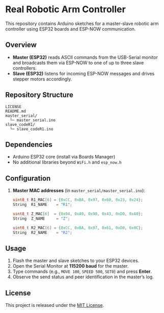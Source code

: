 # Real Robotic Arm Controller

This repository contains Arduino sketches for a master-slave robotic arm controller using ESP32 boards and ESP-NOW communication.

## Overview

- **Master (ESP32)** reads ASCII commands from the USB-Serial monitor and broadcasts them via ESP-NOW to one of up to three slave controllers.
- **Slave (ESP32)** listens for incoming ESP-NOW messages and drives stepper motors accordingly.

## Repository Structure

```
LICENSE
README.md
master_serial/
  └─ master_serial.ino
slave_codeR1/
  └─ slave_codeR1.ino
```

## Dependencies

- Arduino ESP32 core (install via Boards Manager)
- No additional libraries beyond `WiFi.h` and `esp_now.h`

## Configuration

1. **Master MAC addresses** (in `master_serial/master_serial.ino`):
   ```cpp
   uint8_t R1_MAC[6] = {0xCC, 0xBA, 0x97, 0x60, 0x23, 0x24};
   String  R1_NAME    = "R1";

   uint8_t Z_MAC[6]  = {0x94, 0xA9, 0x90, 0x43, 0xD0, 0xA0};
   String  Z_NAME     = "Z";

   uint8_t R2_MAC[6] = {0xCC, 0xBA, 0x97, 0x61, 0xD0, 0x0C};
   String  R2_NAME    = "R2";
   ```

## Usage

1. Flash the master and slave sketches to your ESP32 devices.
2. Open the Serial Monitor at **115200 baud** for the master.
3. Type commands (e.g., `MOVE 100`, `SPEED 500`, `SET0`) and press **Enter**.
4. Observe the send status and peer identification in the master’s log.

## License

This project is released under the [MIT License](LICENSE).
